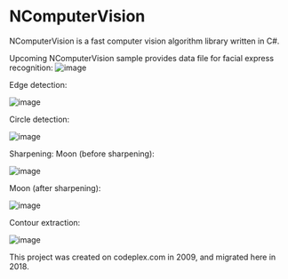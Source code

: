# NComputerVision

NComputerVision is a fast computer vision algorithm library written in C#.

Upcoming NComputerVision sample provides data file for facial express recognition:
![image](https://github.com/foamliu/NComputerVision/raw/master/images/facial_express_recognition.jpg)

Edge detection:

![image](https://github.com/foamliu/NComputerVision/raw/master/images/edge_detection.jpg)

Circle detection:

![image](https://github.com/foamliu/NComputerVision/raw/master/images/circle_detection.jpg)

Sharpening:
Moon (before sharpening):

![image](https://github.com/foamliu/NComputerVision/raw/master/images/before_sharpening.jpg)

Moon (after sharpening):

![image](https://github.com/foamliu/NComputerVision/raw/master/images/after_sharpening.jpg)

Contour extraction:

![image](https://github.com/foamliu/NComputerVision/raw/master/images/contour_extraction.jpg)


This project was created on codeplex.com in 2009, and migrated here in 2018.
